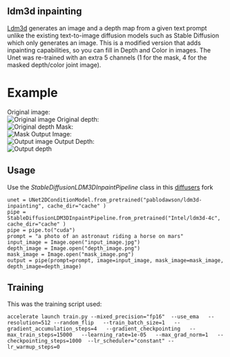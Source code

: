 ## ldm3d inpainting
[Ldm3d](https://arxiv.org/pdf/2305.10853.pdf) generates an image and a depth map from a given text prompt unlike the existing text-to-image diffusion models such as Stable Diffusion which only generates an image.
This is a modified version that adds inpainting capabilities, so you can fill in Depth and Color in images.
The Unet was re-trained with an extra 5 channels (1 for the mask, 4 for the masked depth/color joint image).

# Example
Original image: \
![Original image](https://raw.githubusercontent.com/pablodawson/ldm3d-inpainting/github_misc/og_rgb.png)
Original depth: \
![Original depth](https://raw.githubusercontent.com/pablodawson/ldm3d-inpainting/github_misc/og_depth.png)
Mask: \
![Mask](https://raw.githubusercontent.com/pablodawson/ldm3d-inpainting/github_misc/mask.png)
Output Image: \
![Output image](https://raw.githubusercontent.com/pablodawson/ldm3d-inpainting/github_misc/inpaint_rgb.png)
Output Depth: \
![Output depth](https://raw.githubusercontent.com/pablodawson/ldm3d-inpainting/github_misc/inpaint_depth.png)


## Usage
Use the *StableDiffusionLDM3DInpaintPipeline* class in this [diffusers](https://github.com/pablodawson/diffusers) fork

```
unet = UNet2DConditionModel.from_pretrained("pablodawson/ldm3d-inpainting", cache_dir="cache" )
pipe = StableDiffusionLDM3DInpaintPipeline.from_pretrained("Intel/ldm3d-4c", cache_dir="cache" )
pipe = pipe.to("cuda")
prompt = "a photo of an astronaut riding a horse on mars"
input_image = Image.open("input_image.jpg")
depth_image = Image.open("depth_image.png")
mask_image = Image.open("mask_image.png")
output = pipe(prompt=prompt, image=input_image, mask_image=mask_image, depth_image=depth_image)
```

## Training

This was the training script used:

```
accelerate launch train.py --mixed_precision="fp16"  --use_ema   --resolution=512 --random_flip   --train_batch_size=1   --gradient_accumulation_steps=4   --gradient_checkpointing   --max_train_steps=15000   --learning_rate=1e-05   --max_grad_norm=1   --checkpointing_steps=1000  --lr_scheduler="constant" --lr_warmup_steps=0
```
